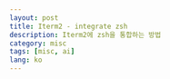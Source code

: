 ```yaml
---
layout: post
title: Iterm2 - integrate zsh
description: Iterm2에 zsh을 통합하는 방법
category: misc
tags: [misc, ai]
lang: ko
---
```

